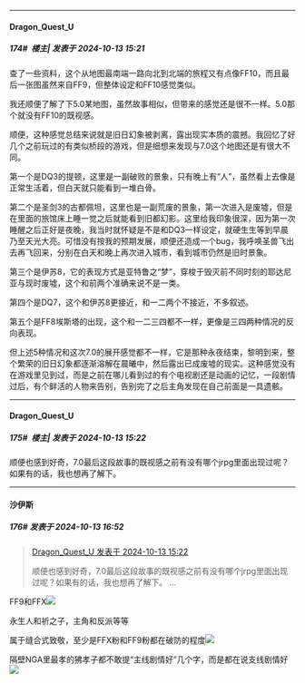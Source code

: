 ﻿
*****

####  Dragon_Quest_U  
##### 174#         楼主| 发表于 2024-10-13 15:21

查了一些资料，这个从地图最南端一路向北到北端的旅程又有点像FF10，而且最后一张图虽然来自FF9，但整体设定和FF10感觉类似。

我还顺便了解了下5.0某地图，虽然故事相似，但带来的感觉还是很不一样。5.0那个就没有FF10的既视感。

顺便，这种感觉总结来说就是旧日幻象被剥离，露出现实本质的震撼。我回忆了好几个之前玩过的有类似桥段的游戏，但是细想来发现与7.0这个地图还是有很大不同。

第一个是DQ3的提顿，这里是一副破败的景象，只有晚上有“人”，虽然看上去像是正常生活着，但白天就只能看到一堆白骨。

第二个是圣剑3的古都佩坦，这里也是一副荒废的景象，第一次进入是废墟，但是在里面的旅馆床上睡一觉之后就能看到旧都幻影。这里给我印象很深，因为第一次睡醒之后正好是夜晚，我当时就怀疑是不是和DQ3一样设定，就硬生生等到早晨乃至天光大亮。可惜没有按我的预期发展，顺便还造成一个bug，我呼唤圣兽飞出去再飞回来，分别在白天和晚上再次进入城市，看到城市仍然是旧时景象。

第三个是伊苏8，它的表现方式是亚特鲁之“梦”，穿梭于毁灭前不同时刻的耶达尼亚与现时废墟，这个和前两个准确来说不是一类。

第四个是DQ7，这个和伊苏8更接近，和一二两个不接近，不多叙述。

第五个是FF8埃斯塔的出现，这个和一二三四都不一样，更像是三四两种情况的反向表现。

但上述5种情况和这次7.0的展开感觉都不一样，它是那种永夜结束，黎明到来，整个繁荣的旧日幻象都逐渐溶解在晨曦中，然后露出已成废墟的现实。这种感觉没有在游戏里见到过，而是之前在哪儿看到过的有个电视剧还是动画的记忆，一段剧情过后，有个鲜活的人物来告别，告别完了之后主角发现在自己前面是一具遗骸。


*****

####  Dragon_Quest_U  
##### 175#         楼主| 发表于 2024-10-13 15:22

顺便也感到好奇，7.0最后这段故事的既视感之前有没有哪个jrpg里面出现过呢？如果有的话，我也想再了解下。


*****

####  沙伊斯  
##### 176#       发表于 2024-10-13 16:52

<blockquote><a href="httphttps://bbs.saraba1st.com/2b/forum.php?mod=redirect&amp;goto=findpost&amp;pid=66440356&amp;ptid=2201922" target="_blank">Dragon_Quest_U 发表于 2024-10-13 15:22</a>

顺便也感到好奇，7.0最后这段故事的既视感之前有没有哪个jrpg里面出现过呢？如果有的话，我也想再了解下。 ...</blockquote>
FF9和FFX<img src="https://static.saraba1st.com/image/smiley/face2017/066.png" referrerpolicy="no-referrer">

永生人和祈之子，主角和反派等等

属于缝合式致敬，至少是FFX粉和FF9粉都在破防的程度<img src="https://static.saraba1st.com/image/smiley/face2017/067.png" referrerpolicy="no-referrer">

隔壁NGA里最孝的狒孝子都不敢提“主线剧情好”几个字，而是都在说支线剧情好<img src="https://static.saraba1st.com/image/smiley/face2017/066.png" referrerpolicy="no-referrer">

